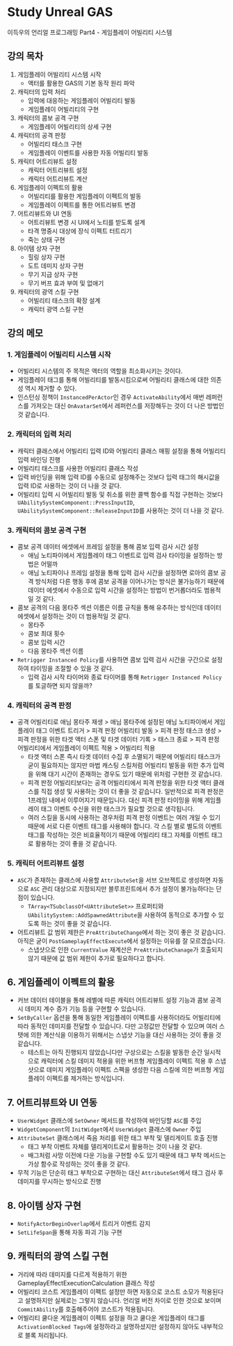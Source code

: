 # Study Unreal GAS

이득우의 언리얼 프로그래밍 Part4 - 게임플레이 어빌리티 시스템

## 강의 목차

1. 게임플레이 어빌리티 시스템 시작
    - 액터를 활용한 GAS의 기본 동작 원리 파악
2. 캐릭터의 입력 처리
    - 입력에 대응하는 게임플레이 어빌리티 발동
    - 게임플레이 어빌리티의 구현
3. 캐릭터의 콤보 공격 구현
    - 게임플레이 어빌리티의 상세 구현
4. 캐릭터의 공격 판정
    - 어빌리티 태스크 구현
    - 게임플레이 이벤트를 사용한 자동 어빌리티 발동
5. 캐릭터 어트리뷰트 설정
    - 캐릭터 어트리뷰트 설정
    - 캐릭터 어트리뷰트 계산
6. 게임플레이 이펙트의 활용
    - 어빌리티를 활용한 게임플레이 이펙트의 발동
    - 게임플레이 이펙트를 통한 어트리뷰트 변경
7. 어트리뷰트와 UI 연동
    - 어트리뷰트 변경 시 UI에서 노티를 받도록 설계
    - 타격 명중시 대상에 장식 이펙트 터트리기
    - 죽는 상태 구현
8. 아이템 상자 구현
    - 힐링 상자 구현
    - 도트 데미지 상자 구현
    - 무기 지급 상자 구현
    - 무기 버프 효과 부여 및 없애기
9. 캐릭터의 광역 스킬 구현
    - 어빌리티 태스크의 확장 설계
    - 캐릭터 광역 스킬 구현

## 강의 메모

### 1. 게임플레이 어빌리티 시스템 시작

- 어빌리티 시스템의 주 목적은 액터의 역할을 최소화시키는 것이다.
- 게임플레이 태그를 통해 어빌리티를 발동시킴으로써 어빌리티 클래스에 대한 의존성 역시 제거할 수 있다.
- 인스턴싱 정책이 `InstancedPerActor`인 경우 `ActivateAbility`에서 매번 레퍼런스를 가져오는 대신 `OnAvatarSet`에서 레퍼런스를 저장해두는 것이 더 나은 방법인 것 같습니다.

### 2. 캐릭터의 입력 처리

- 캐릭터 클래스에서 어빌리티 입력 ID와 어빌리티 클래스 매핑 설정을 통해 어빌리티 입력 바인딩 진행
- 어빌리티 태스크를 사용한 어빌리티 클래스 작성
- 입력 바인딩을 위해 입력 ID를 수동으로 설정해주는 것보다 입력 태그의 해시값을 입력 ID로 사용하는 것이 더 나을 것 같다.
- 어빌리티 입력 시 어빌리티 발동 및 취소를 위한 콜백 함수를 직접 구현하는 것보다 `UAbilitySystemComponent::PressInputID`, `UAbilitySystemComponent::ReleaseInputID`를 사용하는 것이 더 나을 것 같다.

### 3. 캐릭터의 콤보 공격 구현

- 콤보 공격 데이터 에셋에서 프레임 설정을 통해 콤보 입력 검사 시간 설정
    - 애님 노티파이에서 게임플레이 태그 이벤트로 입력 검사 타이밍을 설정하는 방법은 어떨까
    - 애님 노티파이나 프레임 설정을 통해 입력 검사 시간을 설정하면 로아의 콤보 공격 방식처럼 다른 행동 후에 콤보 공격을 이어나가는 방식은 불가능하기 때문에 데이터 에셋에서 수동으로 입력 시간을 설정하는 방법이 번거롭더라도 범용적일 것 같다.
- 콤보 공격의 다음 몽타주 섹션 이름은 이름 규칙을 통해 유추하는 방식인데 데이터 에셋에서 설정하는 것이 더 범용적일 것 같다.
    - 몽타주
    - 콤보 최대 횟수
    - 콤보 입력 시간
    - 다음 몽타주 섹션 이름
- `Retrigger Instanced Policy`를 사용하면 콤보 입력 검사 시간을 구간으로 설정하여 타이밍을 조절할 수 있을 것 같다.
  - 입력 검사 시작 타이머와 종료 타이머를 통해 `Retrigger Instanced Policy`를 토글하면 되지 않을까?

### 4. 캐릭터의 공격 판정

- 공격 어빌리티로 애님 몽타주 재생 > 애님 몽타주에 설정된 애님 노티파이에서 게임플레이 태그 이벤트 트리거 > 피격 판정 어빌리티 발동 > 피격 판정 태스크 생성 > 피격 판정을 위한 타겟 액터 스폰 및 타겟 데이터 기록 > 태스크 종료 > 피격 판정 어빌리티에서 게임플레이 이펙트 적용 > 어빌리티 적용
    - 타겟 액터 스폰 즉시 타겟 데이터 수집 후 소멸되기 때문에 어빌리티 태스크가 굳이 필요하지는 않지만 마법 캐스팅 스킬처럼 어빌리티 발동을 위한 추가 입력을 위해 대기 시간이 존재하는 경우도 있기 때문에 위처럼 구현한 것 같습니다.
    - 피격 판정 어빌리티보다는 공격 어빌리티에서 피격 판정을 위한 타겟 액터 클래스를 직접 생성 및 사용하는 것이 더 좋을 것 같습니다. 일반적으로 피격 판정은 1프레임 내에서 이루어지기 때문입니다. 대신 피격 판정 타이밍을 위해 게임플레이 태그 이벤트 수신을 위한 태스크가 필요할 것으로 생각됩니다.
    - 여러 스킬을 동시에 사용하는 경우처럼 피격 판정 이벤트는 여러 개일 수 있기 때문에 서로 다른 이벤트 태그를 사용해야 합니다. 각 스킬 별로 별도의 이벤트 태그를 작성하는 것은 비효율적이기 때문에 어빌리티 태그 자체를 이벤트 태그로 활용하는 것이 좋을 것 같습니다.

### 5. 캐릭터 어트리뷰트 설정

- `ASC`가 존재하는 클래스에 사용할 `AttributeSet`을 서브 오브젝트로 생성하면 자동으로 `ASC` 관리 대상으로 지정되지만 블루프린트에서 추가 설정이 불가능하다는 단점이 있습니다. 
    - `TArray<TSubclassOf<UAttributeSet>>` 프로퍼티와 `UAbilitySystem::AddSpawnedAttribute`을 사용하여 동적으로 추가할 수 있도록 하는 것이 좋을 것 같습니다.
- 어트리뷰트 값 범위 제한은 `PreAttributeChange`에서 하는 것이 좋은 것 같습니다. 아직은 굳이 `PostGameplayEffectExecute`에서 설정하는 이유를 잘 모르겠습니다. 
    - 스냅샷으로 인한 `CurrentValue` 재계산은 `PreAttributeChanage`가 호출되지 않기 때문에 값 범위 제한이 추가로 필요하다고 합니다.

## 6. 게임플레이 이펙트의 활용

- 커브 데이터 테이블을 통해 레벨에 따른 캐릭터 어트리뷰트 설정 기능과 콤보 공격 시 데미지 계수 증가 기능 등을 구현할 수 있습니다.
- `SetByCaller` 옵션을 통해 동일한 게임플레이 이펙트를 사용하더라도 어빌리티에 따라 동적인 데미지를 전달할 수 있습니다. 다만 고정값만 전달할 수 있으며 여러 스탯에 의한 계산식을 이용하기 위해서는 스냅샷 기능을 대신 사용하는 것이 좋을 것 같습니다.
    - 테스트는 아직 진행되지 않았습니다만 구상으로는 스킬을 발동한 순간 일시적으로 캐릭터에 스킬 데미지 적용을 위한 버프형 게임플레이 이펙트 적용 후 스냅샷으로 데미지 게임플레이 이펙트 스펙을 생성한 다음 스킬에 의한 버프형 게임플레이 이펙트를 제거하는 방식입니다.

## 7. 어트리뷰트와 UI 연동

- `UserWidget` 클래스에 `SetOwner` 메서드를 작성하여 바인딩할 `ASC`를 주입
- `WidgetComponent`의 `InitWidget`에서 `UserWidget` 클래스에 `Owner` 주입
- `AttributeSet` 클래스에서 죽음 처리를 위한 태그 부착 및 델리게이트 호출 진행
    - 태그 부착 이벤트 자체를 델리게이트로서 활용하는 것이 나을 것 같다.
    - 배그처럼 사망 이전에 다운 기능을 구현할 수도 있기 때문에 태그 부착 메서드는 가상 함수로 작성하는 것이 좋을 것 같다.
- 무적 기능은 단순히 태그 부착으로 구현하는 대신 `AttributeSet`에서 태그 검사 후 데미지를 무시하는 방식으로 진행

## 8. 아이템 상자 구현

- `NotifyActorBeginOverlap`에서 트리거 이벤트 감지
- `SetLifeSpan`을 통해 자동 파괴 기능 구현

## 9. 캐릭터의 광역 스킬 구현

- 거리에 따라 데미지를 다르게 적용하기 위한 GameplayEffectExecutionCalculation 클래스 작성
- 어빌리티 코스트 게임플레이 이펙트 설정만 하면 자동으로 코스트 소모가 적용된다고 설명하지만 실제로는 그렇지 않습니다. 언리얼 버전 차이로 인한 것으로 보이며 `CommitAbility`를 호출해주어야 코스트가 적용됩니다.
- 어빌리티 쿨다운 게임플레이 이펙트 설정을 하고 쿨다운 게임플레이 태그를 `ActivationBlocked Tags`에 설정하라고 설명하셨지만 설정하지 않아도 내부적으로 블록 처리됩니다.